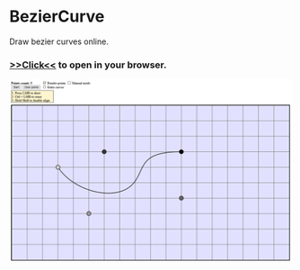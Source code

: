 # BezierCurve

Draw bezier curves online.  

### [>>Click<<](https://alordash.github.io/BezierCurve/Code/static/index.html) to open in your browser.  

![Demo](Demo.png)
